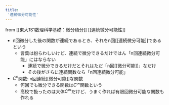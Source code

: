 ```yaml
---
title:
 '連続微分可能性'
---
```


from [[東大1S1数理科学基礎：微分積分]]
[[連続微分可能性]]
- n回微分した後の関数が連続であるとき、それをn回[[連続微分可能]]であるという
    - 言葉は紛らわしいけど、連続で微分できるだけではん「n回連続微分可能」にはならない
        - 連続で微分できるだけだとそれはただ「n回[[微分可能]]」なだけ
        - その後がさらに連続関数なら「n回連続微分可能」
- $C^n$関数: n回連続[[微分可能]]な関数
    - 何回でも微分できる関数は$C^∞$関数という
    - 高校で扱ったのは大体$C^∞$だけど、うまく作れば有限回微分可能な関数も作れる
